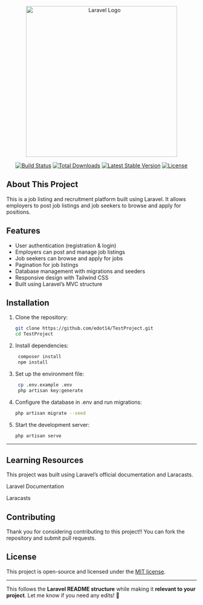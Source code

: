 <p align="center"><a href="https://laravel.com" target="_blank"><img src="https://raw.githubusercontent.com/laravel/art/master/logo-lockup/5%20SVG/2%20CMYK/1%20Full%20Color/laravel-logolockup-cmyk-red.svg" width="400" alt="Laravel Logo"></a></p>

<p align="center">
<a href="https://github.com/laravel/framework/actions"><img src="https://github.com/laravel/framework/workflows/tests/badge.svg" alt="Build Status"></a>
<a href="https://packagist.org/packages/laravel/framework"><img src="https://img.shields.io/packagist/dt/laravel/framework" alt="Total Downloads"></a>
<a href="https://packagist.org/packages/laravel/framework"><img src="https://img.shields.io/packagist/v/laravel/framework" alt="Latest Stable Version"></a>
<a href="https://packagist.org/packages/laravel/framework"><img src="https://img.shields.io/packagist/l/laravel/framework" alt="License"></a>
</p>

## About This Project

This is a job listing and recruitment platform built using Laravel. It allows employers to post job listings and job seekers to browse and apply for positions.

## Features

- User authentication (registration & login)
- Employers can post and manage job listings
- Job seekers can browse and apply for jobs
- Pagination for job listings
- Database management with migrations and seeders
- Responsive design with Tailwind CSS
- Built using Laravel’s MVC structure

## Installation

1. Clone the repository:
   ```sh
   git clone https://github.com/edot14/TestProject.git
   cd TestProject
2. Install dependencies:
   ```sh
    composer install
    npm install

4. Set up the environment file:
   ```sh
    cp .env.example .env
    php artisan key:generate

6. Configure the database in .env and run migrations:
   ```sh
   php artisan migrate --seed

8. Start the development server:
   ```sh
   php artisan serve
---
## Learning Resources
This project was built using Laravel’s official documentation and Laracasts.

Laravel Documentation

Laracasts

## Contributing
Thank you for considering contributing to this project!! You can fork the repository and submit pull requests.

## License

This project is open-source and licensed under the [MIT license](https://opensource.org/licenses/MIT).

---

This follows the **Laravel README structure** while making it **relevant to your project**. Let me know if you need any edits! 🚀
